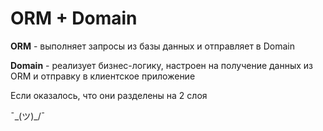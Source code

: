 # ORM + Domain
**ORM** - выполняет запросы из базы данных и отправляет в Domain

**Domain** - реализует бизнес-логику, настроен на получение данных из ORM и отправку в клиентское приложение

Если оказалось, что они разделены на 2 слоя

¯\_(ツ)_/¯